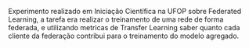 Experimento realizado em Iniciação Científica na UFOP sobre Federated Learning, a tarefa era realizar o treinamento de uma rede de forma federada, e utilizando metricas de Transfer Learning saber quanto cada cliente da federação contribui para o treinamento do modelo agregado. 
